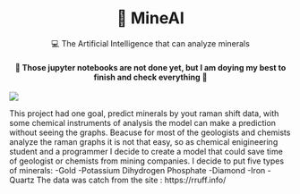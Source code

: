<h1 align="center">
    <a>💎 MineAI</a>
</h1>
<p align="center">💻 The Artificial Intelligence that can analyze minerals </p>

<h4 align="center"> 
	🚧  Those jupyter notebooks are not done yet, but I am doying my best to finish and check everything  🚧
	
</h4>
<a align="center"><img src="http://ForTheBadge.com/images/badges/made-with-python.svg"/> </a>
<p>
This project had one goal, predict minerals by yout raman shift data, with some chemical instruments of analysis the model can make a prediction without seeing
the graphs. Beacuse for most of the geologists and chemists analyze the raman graphs it is not that easy, so as chemical enigineering student and a programmer I decide to create a model that could save time of geologist or chemists from mining companies. 
	I decide to put five types of minerals:
	-Gold
	-Potassium Dihydrogen Phosphate 
	-Diamond
	-Iron
	-Quartz
The data was catch from the site : https://rruff.info/

</p>

